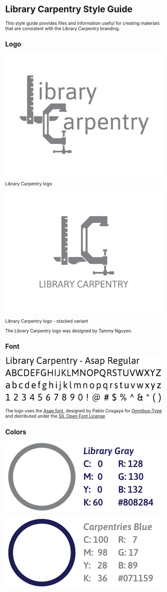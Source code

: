# Library Carpentry Style Guide
This style guide provides files and information useful for creating materials that are consistent with the Library Carpentry branding.

## Logo
![Library Carpentry logo](logo/LibraryCarpentry_Logo.png)

Library Carpentry logo

![Library Carpentry logo - stacked variant](logo/LibraryCarpentry_Logo_Stacked.png)

Library Carpentry logo - stacked variant

The Library Carpentry logo was designed by Tammy Nguyen.

## Font
![Asap font sample](font/lc_asap.png)

The logo uses the [Asap font](http://www.omnibus-type.com/fonts/asap/), designed by Pablo Cosgaya for [Omnibus-Type](http://www.omnibus-type.com) and distributed under the [SIL Open Font License](http://scripts.sil.org/OFL)

## Colors
![library gray color information: #808284](colors/gray.png)

![carpentries blue color information: #071159](colors/blue.png)
